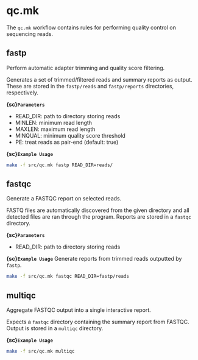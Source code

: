 # qc.mk

The `qc.mk` workflow contains rules for performing quality control on sequencing reads.

## fastp

Perform automatic adapter trimming and quality score filtering.

Generates a set of trimmed/filtered reads and summary reports as output. These are stored in the `fastp/reads` and `fastp/reports` directories, respectively.

**{sc}`Parameters`**

- READ_DIR: path to directory storing reads
- MINLEN: minimum read length
- MAXLEN: maximum read length
- MINQUAL: minimum quality score threshold
- PE: treat reads as pair-end (default: true)

**{sc}`Example Usage`**
```bash
make -f src/qc.mk fastp READ_DIR=reads/
```

## fastqc

Generate a FASTQC report on selected reads.

FASTQ files are automatically discovered from the given directory and all detected files are ran through the program. Reports are stored in a `fastqc` directory.

**{sc}`Parameters`**

- READ_DIR: path to directory storing reads

**{sc}`Example Usage`**
Generate reports from trimmed reads outputted by `fastp`.
```bash
make -f src/qc.mk fastqc READ_DIR=fastp/reads
```

## multiqc

Aggregate FASTQC output into a single interactive report. 

Expects a `fastqc` directory containing the summary report from FASTQC. Output is stored in a `multiqc` directory.

**{sc}`Example Usage`**
```bash
make -f src/qc.mk multiqc
```
